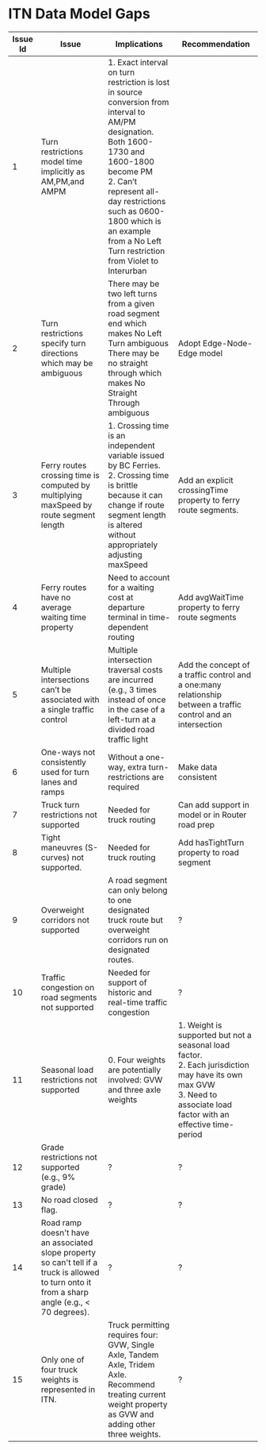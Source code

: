 # ITN Data Model Gaps

|Issue Id| Issue                        | Implications                 | Recommendation
|---|------------------------------|------------------------------|-------------------------------------------------------------------|
|1|Turn restrictions model time implicitly as AM,PM,and AMPM | 1. Exact interval on turn restriction is lost in source conversion from interval to AM/PM designation. Both 1600-1730 and 1600-1800 become PM <br>2. Can’t represent all-day restrictions such as 0600-1800 which is an example from a No Left Turn restriction from Violet to Interurban |
|2|Turn restrictions specify turn directions which may be ambiguous|There may be two left turns from a given road segment end which makes No Left Turn ambiguous<br>There may be no straight through which makes No Straight Through ambiguous|Adopt Edge-Node-Edge model
|3|Ferry routes crossing time is computed by multiplying maxSpeed by route segment length | 1. Crossing time is an independent variable issued by BC Ferries.<br>2. Crossing time is brittle because it can change if route segment length is altered without appropriately adjusting maxSpeed| Add an explicit crossingTime  property to ferry route segments.
|4|Ferry routes have no average waiting time property|Need to account for a waiting cost at departure terminal in time-dependent routing|Add avgWaitTime property to ferry route segments
|5|Multiple intersections can’t be associated with a single traffic control|Multiple intersection traversal costs are incurred (e.g., 3 times instead of once in the case of a left-turn at a divided road traffic light|Add the concept of a traffic control and a one:many relationship between a traffic control and an intersection
|6|One-ways not consistently used for turn lanes and ramps|Without a one-way, extra turn-restrictions are required|Make data consistent
|7|Truck turn restrictions not supported|Needed for truck routing|Can add support in model or in Router road prep
|8|Tight maneuvres (S-curves) not supported.|Needed for truck routing| Add hasTightTurn property to road segment
|9|Overweight corridors not supported|A road segment can only belong to one designated truck route but overweight corridors run on designated routes.|?
|10|Traffic congestion on road segments not supported|Needed for support of historic and real-time traffic congestion|?
|11|Seasonal load restrictions not supported|0. Four weights are potentially involved: GVW and three axle weights|1. Weight is supported but not a seasonal load factor.<br>2. Each jurisdiction may have its own max GVW<br>3. Need to associate load factor with an effective time-period|?
|12|Grade restrictions not supported (e.g., 9% grade)|?|?
|13|No road closed flag.|?|?
|14|Road ramp doesn't have an associated slope property so can't tell if a truck is allowed to turn onto it from a sharp angle (e.g., < 70 degrees).|?|?
|15|Only one of four truck weights is represented in ITN.|Truck permitting requires four: GVW, Single Axle, Tandem Axle, Tridem Axle. Recommend treating current weight  property as GVW and adding other three weights.|?
